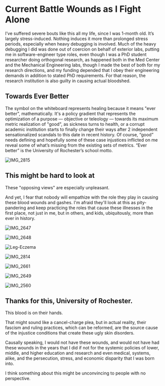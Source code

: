 # Current Battle Wounds as I Fight Alone

I’ve suffered severe bouts like this all my life, since I was 1-month old. It’s largely stress-induced. Nothing induces it more than prolonged stress periods, especially when heavy debugging is involved. Much of the heavy debugging I did was done out of coercion on behalf of exterior labs, putting me in software-engineer type roles, even though I was a PhD student researcher doing orthogonal research, as happened both in the Med Center and the Mechanical Engineering labs, though I made the best of both for my research directions, and my funding depended that I obey their engineering demands in addition to stated PhD requirements. For that reason, the research institution is also guilty in causing actual bloodshed.

## Towards Ever Better

The symbol on the whiteboard represents healing because it means "ever better", mathematically. It's a policy gradient that represents the optimization of a purpose — objective or teleology — towards its maximum metric realization of "good", as sickness turns to health, or a corrupt academic institution starts to finally change their ways after 2 independent sensationalized scandals to this date in recent history. Of course, “good” needs defining and hopefully some of these case injustices inflicted on me reveal some of what’s missing from the existing sets of metrics. “Ever better” is the University of Rochester’s school motto.

![IMG_2815](https://github.com/slerman12/BrokenWisdoms/assets/9126603/adecf976-9097-40f9-90f6-2458fdbc0a8c)

## This might be hard to look at

These "opposing views" are especially unpleasant.

And yet, I fear that nobody will empathize with the role they play in causing these blood wounds and gashes. I'm afraid they'll look at this as pity-pandering and keep practicing the roles that cause these illnesses in the first place, not just in me, but in others, and kids, ubiquitously, more than ever in history.

![IMG_2647](https://github.com/slerman12/BrokenWisdoms/assets/9126603/a5626beb-b0fd-4862-ae9f-0b03be56e79f)

![IMG_2648](https://github.com/slerman12/BrokenWisdoms/assets/9126603/1112f270-57d2-434d-b4bb-9ed3bf1e9520)

![Leg-Eczema](https://github.com/animal-tree/BrokenWisdoms/assets/142250284/74015537-382e-4686-b751-eaedb1859d52)


![IMG_2814](https://github.com/slerman12/BrokenWisdoms/assets/9126603/ab3c0314-cb60-498d-90c3-582c5e0c8659)


![IMG_2661](https://github.com/animal-tree/BrokenWisdoms/assets/142250284/8580ed2a-260a-40be-804b-446230fab5ab)


![IMG_2649](https://github.com/slerman12/BrokenWisdoms/assets/9126603/40fdd37e-76e2-4087-823c-35cacd911f69)

![IMG_2560](https://github.com/slerman12/BrokenWisdoms/assets/9126603/adebf6c9-20a4-4895-be8f-088ff61a60c1)

## Thanks for this, University of Rochester.

This blood is on their hands.

That might sound like a cancel-charge plea, but in actual reality, their fascism and ruling practices, which can be reformed, are the source cause of the injustice conditions that create these ugly skin disorders.


Causally speaking, I would not have these wounds, and would not have had these wounds in the years that I did if not for the systemic policies of lower, middle, and higher education and research and even medical, systems, alike, and the persecution, stress, and economic disparity that I was born into.

I think something about this might be unconvincing to people with no perspective.
